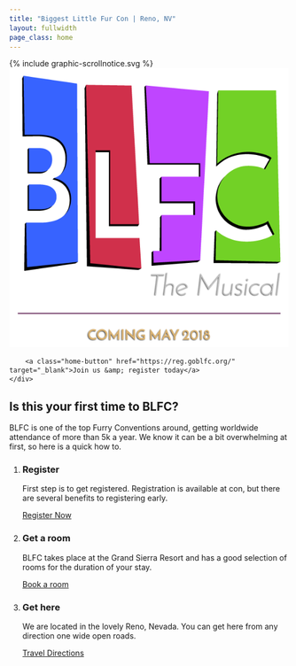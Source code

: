 ```yaml
---
title: "Biggest Little Fur Con | Reno, NV"
layout: fullwidth
page_class: home
---
```

<div id="home-curtain-left"></div>
<div id="home-curtain-right"></div>
<div id="home-curtain-main"><div id="home-curtain-end"></div></div>

<div id="home-scroll-notice">{% include graphic-scrollnotice.svg %}</div>
<div id="home-stage" class="big-chunk textcenter">
	<div id="home-stage-content" class="fade-content">
		<img src="/assets/theme/home-logo.png" alt="BLFC the Musical | Coming May 2018">

		<a class="home-button" href="https://reg.goblfc.org/" target="_blank">Join us &amp; register today</a>
	</div>
</div>

<script>
	$(window).scroll(function(){

		var wScroll = $(this).scrollTop();
		var wHeight = $(window).height();


		// scroll notice fade out
		if ( wScroll > 10 ) {
			$('#home-scroll-notice').css({
				'opacity' : '0'
			});
		}

		// after curtain raised, make elements scroll with page
			if ( wScroll > wHeight - 1 ) {
				$('#page-content').addClass('home-scroll');
				//console.log('Dooooowwnn');
			}
			if ( wScroll < wHeight + 1 ) {
				$('#page-content').removeClass('home-scroll');
				//console.log('and uuup');
			}

		$('#home-stage-content').children().removeClass('fade-content');
		if ( wScroll > wHeight / 3 ) {
			$('#home-stage-content').addClass('fade-content');
		}
		if ( wScroll < wHeight / 3 ) {
			$('#home-stage-content').removeClass('fade-content');
		}





	});
</script>


<div id="home-content" class="textcenter">
	<h2>Is this your first time to BLFC?</h2>
	<p>BLFC is one of the top Furry Conventions around, getting worldwide attendance of more than 5k a year. We know it can be a bit overwhelming at first, so here is a quick how to.</p>
	<ol class="nobull">
		<li class="one_third">
			<h3>Register</h3>
			<p>First step is to get registered. Registration is available at con, but there are several benefits to registering early.</p>
			<a class="button" href="https://reg.goblfc.org">Register Now</a>
		</li>
		<li class="one_third">
			<h3>Get a room</h3>
			<p>BLFC takes place at the Grand Sierra Resort and has a good selection of rooms for the duration of your stay.</p>
			<a class="button" href="/hotel/">Book a room</a>
		</li>
		<li class="one_third">
			<h3>Get here</h3>
			<p>We are located in the lovely Reno, Nevada. You can get here from any direction one wide open roads.</p>
			<a class="button" href="/travel/">Travel Directions</a>
		</li>
	</ol>
	<div class="clear"></div>
</div>